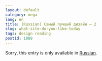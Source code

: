 ```yaml
---
layout: default
category: mega
lang: en
title: (Russian) Самый лучший дизайн — 2
slug: what-site-do-you-like-today
tags: design reading 
postid: 1088
---
```

<p>Sorry, this entry is only available in <a href="/mega/export/getposts.php">Russian</a>.</p>
